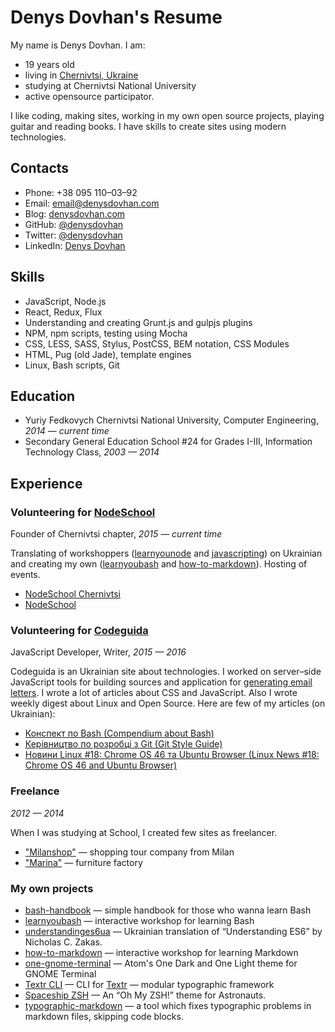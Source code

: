 # Denys Dovhan's Resume

My name is Denys Dovhan. I am:

* 19 years old
* living in [Chernivtsi, Ukraine](https://goo.gl/maps/Ra74V1Dyqbp)
* studying at Chernivtsi National University
* active opensource participator.

I like coding, making sites, working in my own open source projects, playing guitar and reading books. I have skills to create sites using modern technologies.

## Contacts

* Phone: +38 095 110–03–92
* Email: [email@denysdovhan.com](mailto:email@denysdovhan.com)
* Blog: [denysdovhan.com](http://denysdovhan.com)
* GitHub: [@denysdovhan](https://github.com/denysdovhan)
* Twitter: [@denysdovhan](https://twitter.com/denysdovhan)
* LinkedIn: [Denys Dovhan](https://linkedin.com/in/denysdovhan)

## Skills

* JavaScript, Node.js
* React, Redux, Flux
* Understanding and creating Grunt.js and gulpjs plugins
* NPM, npm scripts, testing using Mocha
* CSS, LESS, SASS, Stylus, PostCSS, BEM notation, CSS Modules
* HTML, Pug (old Jade), template engines
* Linux, Bash scripts, Git

## Education

* Yuriy Fedkovych Chernivtsi National University, Computer Engineering, _2014 — current time_
* Secondary General Education School #24 for Grades I-III, Information Technology Class, _2003 — 2014_

## Experience

### Volunteering for [NodeSchool][nodeschool]

Founder of Chernivtsi chapter, _2015 — current time_

Translating of workshoppers ([learnyounode] and [javascripting]) on Ukrainian and creating my own ([learnyoubash] and [how-to-markdown]). Hosting of events.

* [NodeSchool Chernivtsi](http://nodeschool.io/chernivtsi)
* [NodeSchool](http://nodeschool.io/)

### Volunteering for [Codeguida][codeguida]

JavaScript Developer, Writer, _2015 — 2016_

Codeguida is an Ukrainian site about technologies. I worked on server–side JavaScript tools for building sources and application for [generating email letters][email-generator]. I wrote a lot of articles about CSS and JavaScript. Also I wrote weekly digest about Linux and Open Source. Here are few of my articles (on Ukrainian):

* [Конспект по Bash (Compendium about Bash)](http://codeguida.com/post/270/)
* [Керівництво по розробці з Git (Git Style Guide)](http://codeguida.com/post/277/)
* [Новини Linux #18: Chrome OS 46 та Ubuntu Browser (Linux News #18: Chrome OS 46 and Ubuntu Browser)](http://codeguida.com/post/379/)

### Freelance

_2012 — 2014_

When I was studying at School, I created few sites as freelancer.

* ["Milanshop"](http://milanshop.it/) — shopping tour company from Milan
* ["Marina"](http://marinamebli.com.ua/) — furniture factory

### My own projects

* [bash-handbook] — simple handbook for those who wanna learn Bash
* [learnyoubash] — interactive workshop for learning Bash
* [understandinges6ua] — Ukrainian translation of “Understanding ES6” by  Nicholas C. Zakas.
* [how-to-markdown] — interactive workshop for learning Markdown
* [one-gnome-terminal] — Atom's One Dark and One Light theme for GNOME Terminal
* [Textr CLI][textr-cli] — CLI for [Textr][textr] — modular typographic framework
* [Spaceship ZSH][spaceship] — An “Oh My ZSH!” theme for Astronauts.
* [typographic-markdown] — a tool which fixes typographic problems in markdown files, skipping code blocks.

<!-- Links -->

[nodeschool]: http://nodeschool.io/
[codeguida]: http://codeguida.com/
[email-generator]: https://github.com/codeguida/email-generator
[learnyounode]: https://github.com/workshopper/learnyounode
[javascripting]: https://github.com/sethvincent/javascripting
[learnyoubash]: https://github.com/denysdovhan/learnyoubash
[understandinges6ua]: http://understandinges6.denysdovhan.com/
[how-to-markdown]: https://github.com/denysdovhan/how-to-markdown
[bash-handbook]: https://github.com/denysdovhan/bash-handbook
[one-gnome-terminal]: https://github.com/denysdovhan/one-gnome-terminal
[textr]: https://github.com/A/textr
[textr-cli]: https://github.com/denysdovhan/textr-cli
[spaceship]: https://github.com/denysdovhan/spaceship-zsh-theme
[typographic-markdown]: https://github.com/denysdovhan/typographic-markdown
